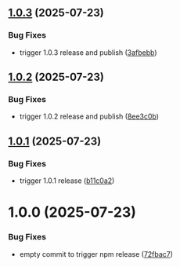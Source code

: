 ## [1.0.3](https://github.com/Decodo/sdk/compare/v1.0.2...v1.0.3) (2025-07-23)


### Bug Fixes

* trigger 1.0.3 release and publish ([3afbebb](https://github.com/Decodo/sdk/commit/3afbebba4e014ea94ac0d6ba64d3af18f9abb1ae))

## [1.0.2](https://github.com/Decodo/sdk/compare/v1.0.1...v1.0.2) (2025-07-23)


### Bug Fixes

* trigger 1.0.2 release and publish ([8ee3c0b](https://github.com/Decodo/sdk/commit/8ee3c0bf3ebc0bcc44e15b2080772507193597d7))

## [1.0.1](https://github.com/Decodo/sdk/compare/v1.0.0...v1.0.1) (2025-07-23)


### Bug Fixes

* trigger 1.0.1 release ([b11c0a2](https://github.com/Decodo/sdk/commit/b11c0a28874cc89ca719449c8fcf732f53b01696))

# 1.0.0 (2025-07-23)


### Bug Fixes

* empty commit to trigger npm release ([72fbac7](https://github.com/Decodo/sdk/commit/72fbac7396feda1fa981e4921f6024cfb70a5002))
